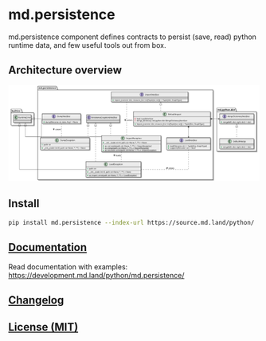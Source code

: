 # md.persistence

md.persistence component defines contracts to persist (save, read) python runtime data, 
and few useful tools out from box.

## Architecture overview

[![Architecture overview][architecture-overview]][architecture-overview]

## Install

```sh
pip install md.persistence --index-url https://source.md.land/python/  
```

## [Documentation](docs/index.md)

Read documentation with examples: https://development.md.land/python/md.persistence/

## [Changelog](changelog.md)
## [License (MIT)](license.md)

[architecture-overview]: docs/_static/architecture-overview.class-diagram.svg
